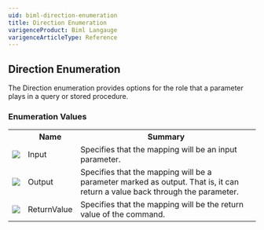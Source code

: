 ```yaml
---
uid: biml-direction-enumeration
title: Direction Enumeration
varigenceProduct: Biml Langauge
varigenceArticleType: Reference
---
```


## Direction Enumeration<div class="LanguageSummary"><div class ="SummaryItem">The Direction enumeration provides options for the role that a parameter plays in a query or stored procedure.</div></div><div class="EnumValueGroup">### Enumeration Values<table id="EnumValue" class="MemberList"><tbody><tr><th class="MemberTypeIconColumnHeader">&nbsp;</th><th class="MemberNameColumnHeader">Name</th><th class="MemberSummaryColumnHeader">Summary</th></tr><tr class="cd0"><td align="center" class="MemberTypeIcon"><img src="enumValue.png"></img></td><td class="MemberName">Input</td><td class="MemberSummary"><div class ="SummaryItem">Specifies that the mapping will be an input parameter.</div></td></tr><tr class="cd1"><td align="center" class="MemberTypeIcon"><img src="enumValue.png"></img></td><td class="MemberName">Output</td><td class="MemberSummary"><div class ="SummaryItem">Specifies that the mapping will be a parameter marked as output.  That is, it can return a value back through the parameter.</div></td></tr><tr class="cd0"><td align="center" class="MemberTypeIcon"><img src="enumValue.png"></img></td><td class="MemberName">ReturnValue</td><td class="MemberSummary"><div class ="SummaryItem">Specifies that the mapping will be the return value of the command.</div></td></tr></tbody></table></div>